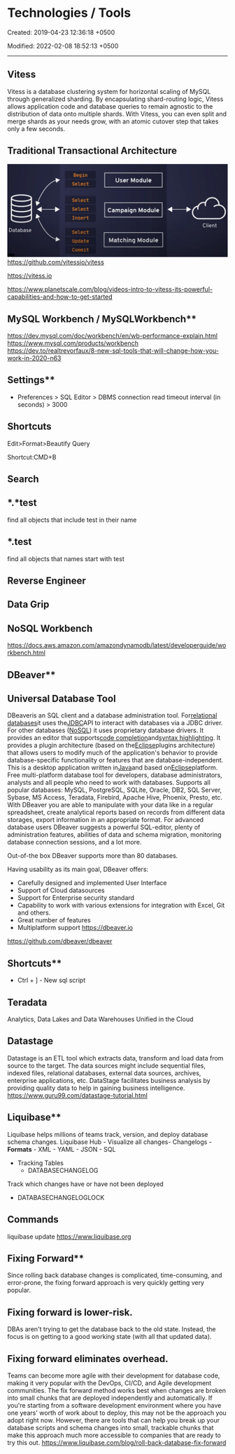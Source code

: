 # Technologies / Tools

Created: 2019-04-23 12:36:18 +0500

Modified: 2022-02-08 18:52:13 +0500

---

## Vitess

Vitess is a database clustering system for horizontal scaling of MySQL through generalized sharding.
By encapsulating shard-routing logic, Vitess allows application code and database queries to remain agnostic to the distribution of data onto multiple shards. With Vitess, you can even split and merge shards as your needs grow, with an atomic cutover step that takes only a few seconds.
## Traditional Transactional Architecture

![image](media/Technologies---Tools-image1.png)
<https://github.com/vitessio/vitess>

<https://vitess.io>

<https://www.planetscale.com/blog/videos-intro-to-vitess-its-powerful-capabilities-and-how-to-get-started>

## MySQL Workbench / MySQLWorkbench**

<https://dev.mysql.com/doc/workbench/en/wb-performance-explain.html>
<https://www.mysql.com/products/workbench>
<https://dev.to/realtrevorfaux/8-new-sql-tools-that-will-change-how-you-work-in-2020-n63>

## Settings**
-   Preferences > SQL Editor > DBMS connection read timeout interval (in seconds) > 3000
## Shortcuts

Edit>Format>Beautify Query

Shortcut:CMD+B
## Search

## *.*test

find all objects that include test in their name

## *.test

find all objects that names start with test
## Reverse Engineer
## Data Grip
## NoSQL Workbench

<https://docs.aws.amazon.com/amazondynamodb/latest/developerguide/workbench.html>

## DBeaver**

## Universal Database Tool
DBeaveris an SQL client and a database administration tool. For[relational databases](https://en.wikipedia.org/wiki/Relational_database)it uses the[JDBC](https://en.wikipedia.org/wiki/JDBC)API to interact with databases via a JDBC driver. For other databases ([NoSQL](https://en.wikipedia.org/wiki/NoSQL)) it uses proprietary database drivers. It provides an editor that supports[code completion](https://en.wikipedia.org/wiki/Autocomplete)and[syntax highlighting](https://en.wikipedia.org/wiki/Syntax_highlighting). It provides a plugin architecture (based on the[Eclipse](https://en.wikipedia.org/wiki/Eclipse_(software))plugins architecture) that allows users to modify much of the application's behavior to provide database-specific functionality or features that are database-independent. This is a desktop application written in[Java](https://en.wikipedia.org/wiki/Java_platform)and based on[Eclipse](https://en.wikipedia.org/wiki/Eclipse_(software))platform.
Free multi-platform database tool for developers, database administrators, analysts and all people who need to work with databases. Supports all popular databases: MySQL, PostgreSQL, SQLite, Oracle, DB2, SQL Server, Sybase, MS Access, Teradata, Firebird, Apache Hive, Phoenix, Presto, etc.
With DBeaver you are able to manipulate with your data like in a regular spreadsheet, create analytical reports based on records from different data storages, export information in an appropriate format. For advanced database users DBeaver suggests a powerful SQL-editor, plenty of administration features, abilities of data and schema migration, monitoring database connection sessions, and a lot more.

Out-of-the box DBeaver supports more than 80 databases.

Having usability as its main goal, DBeaver offers:
-   Carefully designed and implemented User Interface
-   Support of Cloud datasources
-   Support for Enterprise security standard
-   Capability to work with various extensions for integration with Excel, Git and others.
-   Great number of features
-   Multiplatform support
<https://dbeaver.io>

<https://github.com/dbeaver/dbeaver>

## Shortcuts**
-   Ctrl + ] - New sql script
## Teradata

Analytics, Data Lakes and Data Warehouses Unified in the Cloud
## Datastage

Datastage is an ETL tool which extracts data, transform and load data from source to the target. The data sources might include sequential files, indexed files, relational databases, external data sources, archives, enterprise applications, etc. DataStage facilitates business analysis by providing quality data to help in gaining business intelligence.
<https://www.guru99.com/datastage-tutorial.html>

## Liquibase**

Liquibase helps millions of teams track, version, and deploy database schema changes.
Liquibase Hub - Visualize all changes-   Changelogs
    -   **Formats**
        -   XML
        -   YAML
        -   JSON
        -   SQL
-   Tracking Tables
    -   DATABASECHANGELOG

Track which changes have or have not been deployed
-   DATABASECHANGELOGLOCK
## Commands

liquibase update
<https://www.liquibase.org>

## Fixing Forward**

Since rolling back database changes is complicated, time-consuming, and error-prone, the fixing forward approach is very quickly getting very popular.
## Fixing forward is lower-risk.

DBAs aren't trying to get the database back to the old state. Instead, the focus is on getting to a good working state (with all that updated data).
## Fixing forward eliminates overhead.

Teams can become more agile with their development for database code, making it very popular with the DevOps, CI/CD, and Agile development communities.
The fix forward method works best when changes are broken into small chunks that are deployed independently and automatically. If you're starting from a software development environment where you have one years' worth of work about to deploy, this may not be the approach you adopt right now. However, there are tools that can help you break up your database scripts and schema changes into small, trackable chunks that make this approach much more accessible to companies that are ready to try this out.
<https://www.liquibase.com/blog/roll-back-database-fix-forward>


